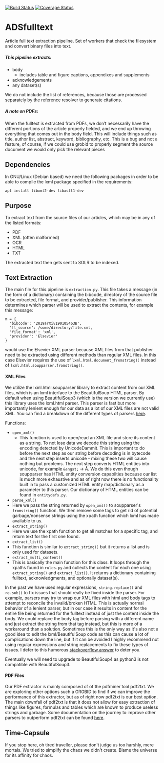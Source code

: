 [![Build Status](https://travis-ci.org/adsabs/ADSfulltext.svg)](https://travis-ci.org/adsabs/ADSfulltext)
[![Coverage Status](https://coveralls.io/repos/adsabs/ADSfulltext/badge.svg)](https://coveralls.io/r/adsabs/ADSfulltext)

# ADSfulltext

Article full text extraction pipeline. Set of workers that check the filesystem and convert
binary files into text.

##### This pipeline extracts:
- body
    - includes table and figure captions, appendixes and supplements
- acknowledgements
- any dataset(s)

We do not include the list of references, because those are processed separately by the reference resolver to generate citations.

##### A note on PDFs:
When the fulltext is extracted from PDFs, we don’t necessarily have the different portions of the article properly fielded, and we end up throwing everything that comes out in the body field.  This will include things such as title, author list, abstract, keyword, bibliography, etc.  This is a bug and not a feature, of course, if we could use grobid to properly segment the source document we would only pick the relevant pieces

## Dependencies

In GNU/Linux (Debian based) we need the following packages in order to be able to compile the lxml package specified in the requirements:

```
apt install libxml2-dev libxslt1-dev
```

## Purpose

To extract text from the source files of our articles, which may be in any of the listed formats:
- PDF
- XML (often malformed)
- OCR
- HTML
- TXT

The extracted text then gets sent to SOLR to be indexed.  

## Text Extraction
The main file for this pipeline is `extraction.py`. This file takes a message (in the form of a dictionary) containing the bibcode, directory of the source file to be extracted, file format, and provider/publisher. This information determines which parser will be used to extract the contents, for example this message:

    m = {
      'bibcode': '2019arXiv190105463B',
      'ft_source': /some/directory/file.xml,
      'file_format': 'xml',
      'provider': 'Elsevier'
    }

would use the Elsevier XML parser because XML files from that publisher need to be extracted using different methods than regular XML files. In this case Elsevier requires the use of `lxml.html.document_fromstring()` instead of `lxml.html.soupparser.fromstring()`.

#### XML Files  

We utilize the lxml.html.soupparser library to extract content from our XML files, which is an lxml interface to the BeautifulSoup HTML parser. By default when using BeautifulSoup3 (which is the version we currently use) this library uses the lxml.html parser. This parser is fast but more importantly lenient enough for our data as a lot of our XML files are not valid XML. You can find a breakdown of the different types of parsers [here](https://www.crummy.com/software/BeautifulSoup/bs4/doc/#installing-a-parser).

Functions:
- `open_xml()`
  - This function is used to open/read an XML file and store its content as a string. To not lose data we decode this string using the encoding detected by UnicodeDammit. This is important to do before the next step as our string before decoding is in bytecode and the next step inserts unicode - mixing these two will cause nothing but problems. The next step converts HTML entities into unicode, for example `&angst;` -> &angst;. We do this even though soupparser has HTML entity conversion capabilties because our list is much more exhaustive and as of right now there is no functionality built in to pass a customized HTML entity map/dictionary as a parameter to this parser. Our dictionary of HTML entities can be found in `entitydefs.py`.
- `parse_xml()`
 - Here we pass the string returned by `open_xml()` to soupparser's `fromstring()` function. We then remove some tags to get rid of potential garbage/nonsense strings using the xpath function which lxml has made available to us.   
- `extract_string()`
 - Here we use the xpath function to get all matches for a specific tag, and return text for the first one found.
- `extract_list()`
 - This function is similar to `extract_string()` but it returns a list and is only used for datasets.
- `extract_multi_content()`
 - This is basically the main function for this class. It loops through the xpaths found in `rules.py` and collects the content for each one using `extract_string()` and `extract_list()`. It returns a dictionary containing fulltext, acknowledgments, and optionally dataset(s).


In the past we have used regular expressions, `string.replace()` and `re.sub()` to fix issues that should really be fixed inside the parser. For example, parsers may try to wrap our XML files with html and body tags to attempt to reconcile the invalid/broken HTML. This is actually normal behavior of a lenient parser, but in our case it results in content for the entire file being returned for the fulltext instead of just the content inside the body. We could replace the body tag before parsing with a different name and just extract the string from that tag instead, but this is more of a workaround than a solution. Sometimes this is the only way as it's also not a good idea to edit the lxml/BeautifulSoup code as this can cause a lot of complications down the line, but if it can be avoided I highly recommend not using regular expressions and string replacements to fix these types of issues. I defer to this humorous [stackoverflow answer](https://stackoverflow.com/questions/1732348/regex-match-open-tags-except-xhtml-self-contained-tags/1732454#1732454) to deter you.

Eventually we will need to upgrade to BeautifulSoup4 as python3 is not compatible with BeautifulSoup3.  

#### PDF Files

Our PDF extractor is mainly composed of of the pdfminer tool pdf2txt. We are exploring other options such a GROBID to find if we can improve the performance of this extractor, but as of right now pdf2txt is our best option. The main downfall of pdf2txt is that it does not allow for easy extraction of things like figures, formulas and tables which are known to produce useless strings and garbage. Some documentation on the journey to improve other parsers to outperform pdf2txt can be found [here](https://docs.google.com/document/d/1gt8bwO86ZQ9NV_h54IPm7lHeuh78CyeQK1orLPS43GM/edit?usp=sharing).

## Time-Capsule

If you stop here, oh tired traveller, please don't judge us too harshly, mere mortals. We tried to simplify the chaos we didn't create. Blame the universe for its affinity for chaos.
